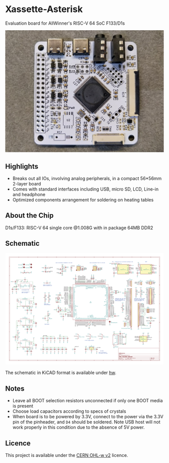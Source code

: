 # Xassette-Asterisk
Evaluation board for AllWinner's RISC-V 64 SoC F133/D1s

![front](img/front.jpg)

## Highlights
* Breaks out all IOs, involving analog peripherals, in a compact 56*56mm 2-layer board
* Comes with standard interfaces including USB, micro SD, LCD, Line-in and headphone
* Optimized components arrangement for soldering on heating tables

## About the Chip
D1s/F133: RISC-V 64 single core @1.008G with in package 64MB DDR2

## Schematic
![schematic](img/schematic.png)

The schematic in KiCAD format is available under [hw](hw/).

## Notes
* Leave all BOOT selection resistors unconnected if only one BOOT media is present
* Choose load capacitors according to specs of crystals
* When board is to be powered by 3.3V, connect to the power via the 3.3V pin of the pinheader, and `D4` should be soldered. Note USB host will not work properly in this condition due to the absence of 5V power.

## Licence
This project is available under the [CERN OHL-w v2](https://ohwr.org/project/cernohl/wikis/Documents/CERN-OHL-version-2) licence. 